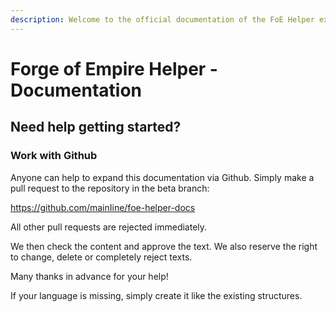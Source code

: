 ```yaml
---
description: Welcome to the official documentation of the FoE Helper extension
---
```


# Forge of Empire Helper - Documentation

## Need help getting started?

### Work with Github

Anyone can help to expand this documentation via Github. Simply make a pull request to the repository in the beta branch:

https://github.com/mainIine/foe-helper-docs 

All other pull requests are rejected immediately.

We then check the content and approve the text. We also reserve the right to change, delete or completely reject texts.

Many thanks in advance for your help!

If your language is missing, simply create it like the existing structures.